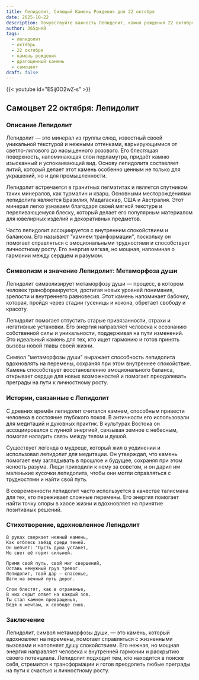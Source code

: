 ```yaml
---
title: Лепидолит, Сияющий Камень Рождения для 22 октября
date: 2025-10-22
description: Почувствуйте важность Лепидолит, камня рождения 22 октября, который символизирует Метаморфоза души. Пусть его красота и значение осветят ваш день.
author: 365дней
tags:
  - лепидолит
  - октябрь
  - 22 октября
  - камень рождения
  - драгоценный камень
  - самоцвет
draft: false
---
```


{{< youtube id="ESij0O2wZ-s" >}}


## Самоцвет 22 октября: Лепидолит

### Описание Лепидолит

Лепидолит — это минерал из группы слюд, известный своей уникальной текстурой и нежными оттенками, варьирующимися от светло-лилового до насыщенного розового. Его блестящая поверхность, напоминающая слои перламутра, придаёт камню изысканный и успокаивающий вид. Основу лепидолита составляет литий, который делает этот камень особенно ценным не только для украшений, но и для промышленности.

Лепидолит встречается в гранитных пегматитах и является спутником таких минералов, как турмалин и кварц. Основными месторождениями лепидолита являются Бразилия, Мадагаскар, США и Австралия. Этот минерал легко узнаваем благодаря своей мягкой текстуре и переливающемуся блеску, который делает его популярным материалом для ювелирных изделий и декоративных предметов.

Часто лепидолит ассоциируется с внутренним спокойствием и балансом. Его называют "камнем транформации", поскольку он помогает справляться с эмоциональными трудностями и способствует личностному росту. Его энергия мягкая, но мощная, напоминая о гармонии между сердцем и разумом.

### Символизм и значение Лепидолит: Метаморфоза души

Лепидолит символизирует метаморфозу души — процесс, в котором человек трансформируется, достигая новых уровней понимания, зрелости и внутреннего равновесия. Этот камень напоминает бабочку, которая, пройдя через стадии гусеницы и кокона, обретает свободу и красоту.

Лепидолит помогает отпустить старые привязанности, страхи и негативные установки. Его энергия направляет человека к осознанию собственной силы и уникальности, поддерживая на пути изменений. Это идеальный камень для тех, кто ищет гармонию и готов принять вызовы новой главы своей жизни.

Символ "метаморфозы души" выражает способность лепидолита вдохновлять на перемены, сохраняя при этом внутреннее спокойствие. Камень способствует восстановлению эмоционального баланса, открывает сердце для новых возможностей и помогает преодолевать преграды на пути к личностному росту.

### Истории, связанные с Лепидолит

С древних времён лепидолит считался камнем, способным привести человека в состояние глубокого покоя. В античности его использовали для медитаций и духовных практик. В культурах Востока он ассоциировался с лунной энергией, связывая земное с небесным, помогая наладить связь между телом и душой.

Существует легенда о мудреце, который жил в уединении и использовал лепидолит для медитации. Он утверждал, что камень помогает ему заглядывать в прошлое и будущее, сохраняя при этом ясность разума. Люди приходили к нему за советом, и он дарил им маленькие кусочки лепидолита, чтобы они могли справляться с трудностями и найти свой путь.

В современности лепидолит часто используется в качестве талисмана для тех, кто переживает сложные перемены. Его энергия помогает найти точку опоры в хаосе жизни и вдохновляет на принятие позитивных решений.

### Стихотворение, вдохновленное Лепидолит

```
В руках сверкает нежный камень,  
Как отблеск звёзд среди теней.  
Он шепчет: "Пусть душа устанет,  
Но свет её горит сильней.

Прими свой путь, свой миг свершений,  
Оставь ненужный груз тревог.  
Лепидолит, твой дар — спасенье,  
Шаги на вечный путь дорог.

Слои блестят, как в отраженье,  
В них скрыт ответ на каждый зов.  
Ты стал камнем превращенья,  
Ведя к мечтам, к свободе снов.
```

### Заключение

Лепидолит, символ метаморфозы души, — это камень, который вдохновляет на перемены, помогает справляться с жизненными вызовами и наполняет душу спокойствием. Его нежная, но мощная энергия направляет человека к внутренней гармонии и раскрытию своего потенциала. Лепидолит подходит тем, кто находится в поиске себя, стремится к трансформации и готов преодолеть любые преграды на пути к счастью и личностному росту.